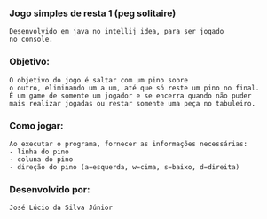### Jogo simples de resta 1 (peg solitaire)
    Desenvolvido em java no intellij idea, para ser jogado
    no console. 

### Objetivo:
    O objetivo do jogo é saltar com um pino sobre
    o outro, eliminando um a um, até que só reste um pino no final.
    É um game de somente um jogador e se encerra quando não puder
    mais realizar jogadas ou restar somente uma peça no tabuleiro.

### Como jogar:
    Ao executar o programa, fornecer as informações necessárias:
    - linha do pino
    - coluna do pino
    - direção do pino (a=esquerda, w=cima, s=baixo, d=direita)

### Desenvolvido por:
    José Lúcio da Silva Júnior